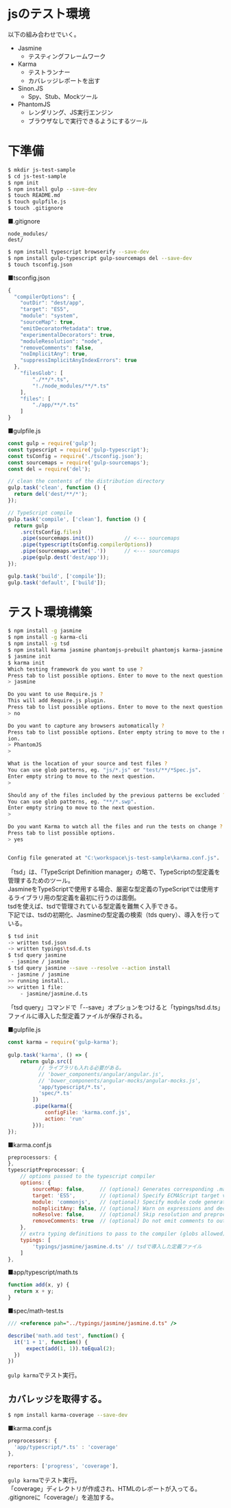 jsのテスト環境
===
以下の組み合わせでいく。

* Jasmine
  * テスティングフレームワーク
* Karma
  * テストランナー
  * カバレッジレポートを出す
* Sinon.JS
  * Spy、Stub、Mockツール
* PhantomJS
  * レンダリング、JS実行エンジン
  * ブラウザなしで実行できるようにするツール


# 下準備

```sh
$ mkdir js-test-sample
$ cd js-test-sample
$ npm init
$ npm install gulp --save-dev
$ touch README.md
$ touch gulpfile.js
$ touch .gitignore
```

■.gitignore
```
node_modules/
dest/
```

```sh
$ npm install typescript browserify --save-dev
$ npm install gulp-typescript gulp-sourcemaps del --save-dev
$ touch tsconfig.json
```

■tsconfig.json
```javascript
{
  "compilerOptions": {
    "outDir": "dest/app",
    "target": "ES5",
    "module": "system",
    "sourceMap": true,
    "emitDecoratorMetadata": true,
    "experimentalDecorators": true,
    "moduleResolution": "node",
    "removeComments": false,
    "noImplicitAny": true,
    "suppressImplicitAnyIndexErrors": true
  },
    "filesGlob": [
        "./**/*.ts",
        "!./node_modules/**/*.ts"
    ],
    "files": [
        "./app/**/*.ts"
    ]
}
```

■gulpfile.js
```javascript
const gulp = require('gulp');
const typescript = require('gulp-typescript');
const tsConfig = require('./tsconfig.json');
const sourcemaps = require('gulp-sourcemaps');
const del = require('del');

// clean the contents of the distribution directory
gulp.task('clean', function () {
  return del('dest/**/*');
});

// TypeScript compile
gulp.task('compile', ['clean'], function () {
  return gulp
    .src(tsConfig.files)
    .pipe(sourcemaps.init())          // <--- sourcemaps
    .pipe(typescript(tsConfig.compilerOptions))
    .pipe(sourcemaps.write('.'))      // <--- sourcemaps
    .pipe(gulp.dest('dest/app'));
});

gulp.task('build', ['compile']);
gulp.task('default', ['build']);
```


# テスト環境構築
```sh
$ npm install -g jasmine
$ npm install -g karma-cli
$ npm install -g tsd
$ npm install karma jasmine phantomjs-prebuilt phantomjs karma-jasmine karma-phantomjs-launcher karma-typescript-preprocessor gulp-karma --save-dev
$ jasmine init
$ karma init
Which testing framework do you want to use ?
Press tab to list possible options. Enter to move to the next question.
> jasmine

Do you want to use Require.js ?
This will add Require.js plugin.
Press tab to list possible options. Enter to move to the next question.
> no

Do you want to capture any browsers automatically ?
Press tab to list possible options. Enter empty string to move to the next quest
ion.
> PhantomJS
>

What is the location of your source and test files ?
You can use glob patterns, eg. "js/*.js" or "test/**/*Spec.js".
Enter empty string to move to the next question.
>

Should any of the files included by the previous patterns be excluded ?
You can use glob patterns, eg. "**/*.swp".
Enter empty string to move to the next question.
>

Do you want Karma to watch all the files and run the tests on change ?
Press tab to list possible options.
> yes


Config file generated at "C:\workspace\js-test-sample\karma.conf.js".
```

「tsd」は、「TypeScript Definition manager」の略で、TypeScriptの型定義を管理するためのツール。  
JasmineをTypeScriptで使用する場合、厳密な型定義のTypeScriptでは使用するライブラリ用の型定義を最初に行うのは面倒。  
tsdを使えば、tsdで管理されている型定義を難無く入手できる。  
下記では、tsdの初期化、Jasmineの型定義の検索（tds query）、導入を行っている。

```sh
$ tsd init
-> written tsd.json
-> written typings\tsd.d.ts
$ tsd query jasmine
 - jasmine / jasmine
$ tsd query jasmine --save --resolve --action install
 - jasmine / jasmine
>> running install..
>> written 1 file:
    - jasmine/jasmine.d.ts
```
「tsd query」コマンドで「--save」オプションをつけると「typings/tsd.d.ts」ファイルに導入した型定義ファイルが保存される。  
  
■gulpfile.js
```javascript
const karma = require('gulp-karma');
 
gulp.task('karma', () => {
    return gulp.src([
          // ライブラリも入れる必要がある。
          // 'bower_components/angular/angular.js',
          // 'bower_components/angular-mocks/angular-mocks.js',
          'app/typescript/*.ts',
          'spec/*.ts'
        ])
        .pipe(karma({
            configFile: 'karma.conf.js',
            action: 'run'
        }));
});
```

■karma.conf.js
```javascript
preprocessors: {
},
typescriptPreprocessor: {
    // options passed to the typescript compiler
    options: {
        sourceMap: false,     // (optional) Generates corresponding .map file.
        target: 'ES5',        // (optional) Specify ECMAScript target version: 'ES3' (default), or 'ES5'
        module: 'commonjs',   // (optional) Specify module code generation: 'commonjs' or 'amd'
        noImplicitAny: false, // (optional) Warn on expressions and declarations with an implied 'any' type.
        noResolve: false,     // (optional) Skip resolution and preprocessing.
        removeComments: true  // (optional) Do not emit comments to output.
    },
    // extra typing definitions to pass to the compiler (globs allowed)
    typings: [
        'typings/jasmine/jasmine.d.ts' // tsdで導入した定義ファイル
    ]
},
```

■app/typescript/math.ts
```typescript
function add(x, y) {
  return x + y;
}
```

■spec/math-test.ts
```typescript
/// <reference pah="../typings/jasmine/jasmine.d.ts" />

describe('math.add test', function() {
  it('1 + 1', function() {
      expect(add(1, 1)).toEqual(2);
  })
})
```

`gulp karma`でテスト実行。

## カバレッジを取得する。
```sh
$ npm install karma-coverage --save-dev
```

■karma.conf.js
```javascript
preprocessors: {
  'app/typescript/*.ts' : 'coverage'
},
```
```javascript
reporters: ['progress', 'coverage'],
```

`gulp karma`でテスト実行。  
「coverage」ディレクトリが作成され、HTMLのレポートが入ってる。  
.gitignoreに「coverage/」を追加する。
